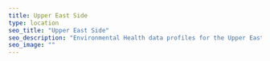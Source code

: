 ```yaml
---
title: Upper East Side
type: location
seo_title: "Upper East Side"
seo_description: "Environmental Health data profiles for the Upper East Side neighborhood of NYC."
seo_image: ""
---
```

